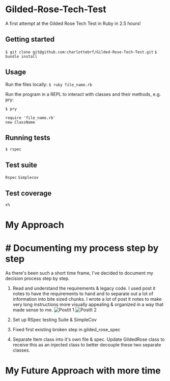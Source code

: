 # Gilded-Rose-Tech-Test
A first attempt at the Gilded Rose Tech Test in Ruby in 2.5 hours!

## Getting started

`$ git clone git@github.com:charlottebrf/Gilded-Rose-Tech-Test.git`
`$ bundle install`

## Usage

Run the files locally:
`$ ruby file_name.rb`

Run the program in a REPL to interact with classes and their methods, e.g. pry:

`$ pry`
```
require 'file_name.rb'
new ClassName
```

## Running tests

`$ rspec`


## Test suite

`Rspec`
`Simplecov`

## Test coverage

`x%`


# My Approach


# # Documenting my process step by step
As there's been such a short time frame, I've decided to document my decision process step by step.

1. Read and understand the requirements & legacy code. I used post it notes to have the requirements to hand and to separate out a lot of information into bite sized chunks. I wrote a lot of post it notes to make very long instructions more visually appealing & organized in a way that made sense to me.
![PostIt 1](http://i.imgur.com/x8P2wKd.jpg)
![PostIt 2](http://i.imgur.com/niqGjiv.jpg)


2. Set up RSpec testing Suite & SimpleCov

3. Fixed first existing broken step in gilded_rose_spec

4. Separate Item class into it's own file & spec. Update GildedRose class to receive this as an injected class to better decouple these two separate classes.



# My Future Approach with more time
